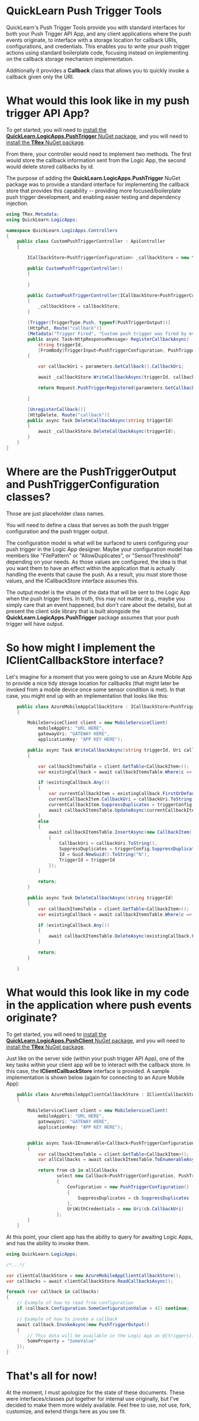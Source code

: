 # QuickLearn Push Trigger Tools

QuickLearn's Push Trigger Tools provide you with standard interfaces for both your Push Trigger API App, and any client applications where the push events originate, to interface with a storage location for callback URIs, configurations, and credentials. This enables you to write your push trigger actions using standard boilerplate code, focusing instead on implementing on the callback storage mechanism implementation.

Additionally it provides a **Callback** class that allows you to quickly invoke a callback given only the URI.

# What would this look like in my push trigger API App?
To get started, you will need to [install the **QuickLearn.LogicApps.PushTrigger** NuGet package](https://www.nuget.org/packages/QuickLearn.LogicApps.PushTrigger/), and you will need to [install the **TRex** NuGet package](https://www.nuget.org/packages/TRex/).

From there, your controller would need to implement two methods. The first would store the callback information sent from the Logic App, the second would delete stored callbacks by id.

The purpose of adding the **QuickLearn.LogicApps.PushTrigger** NuGet package was to provide a standard interface for implementing the callback store that provides this capability -- providing more focused/boilerplate push trigger development, and enabling easier testing and dependency injection.

```csharp
using TRex.Metadata;
using QuickLearn.LogicApps;

namespace QuickLearn.LogicApps.Controllers
{
    public class CustomPushTriggerController : ApiController
    {

        ICallbackStore<PushTriggerConfiguration> _callbackStore = new Your_Callback_Store_Implementation();

		public CustomPushTriggerController()
        {

        }

		public CustomPushTriggerController(ICallbackStore<PushTriggerConfiguration> callbackStore)
        {
            _callbackStore = callbackStore;
        }

		[Trigger(TriggerType.Push, typeof(PushTriggerOutput))]
        [HttpPut, Route("callback")]
        [Metadata("Trigger Fired", "Custom push trigger was fired by event originating in some external application")]
        public async Task<HttpResponseMessage> RegisterCallbackAsync(
            string triggerId,
            [FromBody]TriggerInput<PushTriggerConfiguration, PushTriggerOutput> parameters)
        {

            var callbackUri = parameters.GetCallback().CallbackUri;

            await _callbackStore.WriteCallbackAsync(triggerId, callbackUri, parameters.inputs);

            return Request.PushTriggerRegistered(parameters.GetCallback());

        }

		[UnregisterCallback()]
        [HttpDelete, Route("callback")]
        public async Task DeleteCallbackAsync(string triggerId)
        {
            await _callbackStore.DeleteCallbackAsync(triggerId);
        }
	}
}

```

# Where are the PushTriggerOutput and PushTriggerConfiguration classes?
Those are just placeholder class names.

You will need to define a class that serves as both the push trigger configuration and the push trigger output.

The configuration model is what will be surfaced to users configuring your push trigger in the Logic App designer.
Maybe your configuration model has members like "FilePattern" or "AllowDuplicates", or "SensorThreshhold" depending
on your needs. As those values are configured, the idea is that you want them to have an effect within the application
that is actually handling the events that cause the push. As a result, you must store those values, and the ICallbackStore
interface assumes this.

The output model is the shape of the data that will be sent to the Logic App when the push trigger fires. In truth, this
may not matter (e.g., maybe you simply care that an event happened, but don't care about the details), but at present the
client side library that is built alongside the **QuickLearn.LogicApps.PushTrigger** package assumes that your push
trigger will have output.

# So how might I implement the IClientCallbackStore interface?
Let's imagine for a moment that you were going to use an Azure Mobile App to provide a nice tidy storage location for
callbacks (that might later be invoked from a mobile device once some sensor condition is met). In that case, you
might end up with an implementation that looks like this:

```csharp
    public class AzureMobileAppCallbackStore : ICallbackStore<PushTriggerConfiguration>
    {

        MobileServiceClient client = new MobileServiceClient(
            mobileAppUri: "URL HERE",
            gatewayUri: "GATEWAY HERE",
            applicationKey: "APP KEY HERE");

        public async Task WriteCallbackAsync(string triggerId, Uri callbackUri, PushTriggerConfiguration triggerConfig)
        {

            var callbackItemsTable = client.GetTable<CallbackItem>();
            var existingCallback = await callbackItemsTable.Where(c => c.TriggerId == triggerId).ToEnumerableAsync();

            if (existingCallback.Any())
            {
                var currentCallbackItem = existingCallback.FirstOrDefault();
                currentCallbackItem.CallbackUri = callbackUri.ToString();
                currentCallbackItem.SuppressDuplicates = triggerConfig.SuppressDuplicates;
                await callbackItemsTable.UpdateAsync(currentCallbackItem);
            }
            else
            {
                await callbackItemsTable.InsertAsync(new CallbackItem()
                {
                    CallbackUri = callbackUri.ToString(),
                    SuppressDuplicates = triggerConfig.SuppressDuplicates,
                    Id = Guid.NewGuid().ToString("N"),
                    TriggerId = triggerId
                });
            }

            return;
        }

        public async Task DeleteCallbackAsync(string triggerId)
        {
            var callbackItemsTable = client.GetTable<CallbackItem>();
            var existingCallback = await callbackItemsTable.Where(c => c.TriggerId == triggerId).ToEnumerableAsync();

            if (existingCallback.Any())
            {
                await callbackItemsTable.DeleteAsync(existingCallback.FirstOrDefault());
            }

            return;
        }

    }

```

# What would this look like in my code in the application where push events originate?

To get started, you will need to [install the **QuickLearn.LogicApps.PushClient** NuGet package](https://www.nuget.org/packages/QuickLearn.LogicApps.PushClient/), and you will need to [install the **TRex** NuGet package](https://www.nuget.org/packages/TRex/).

Just like on the server side (within your push trigger API App), one of the key tasks within your client app will be to
interact with the callback store. In this case, the **IClientCallbackStore** interface is provided. A sample implementation
is shown below (again for connecting to an Azure Mobile App):

```csharp
    public class AzureMobileAppClientCallbackStore : IClientCallbackStore<PushTriggerConfiguration, PushTriggerOutput>
    {

        MobileServiceClient client = new MobileServiceClient(
            mobileAppUri: "URL HERE",
            gatewayUri: "GATEWAY HERE",
            applicationKey: "APP KEY HERE");


        public async Task<IEnumerable<Callback<PushTriggerConfiguration, PushTriggerOutput>>> ReadCallbacksAsync()
        {
            var callbackItemsTable = client.GetTable<CallbackItem>();
            var allCallbacks = await callbackItemsTable.ToEnumerableAsync();

            return from cb in allCallbacks
                   select new Callback<PushTriggerConfiguration, PushTriggerOutput>()
                   {
                       Configuration = new PushTriggerConfiguration()
                       {
                           SuppressDuplicates = cb.SuppressDuplicates
                       },
                       UriWithCredentials = new Uri(cb.CallbackUri)
                   };
        }
    }
```

At this point, your client app has the ability to query for awaiting Logic Apps, and has the ability to invoke them.

```csharp
using QuickLearn.LogicApps;

/*...*/

var clientCallbackStore = new AzureMobileAppClientCallbackStore();
var callbacks = await clientCallbackStore.ReadCallbacksAsync();

foreach (var callback in callbacks)
{
	// Example of how to read from configuration
    if (callback.Configuration.SomeConfigurationValue > 42) continue;

	// Example of how to invoke a callback
    await callback.InvokeAsync(new PushTriggerOutput()
    {
		// This data will be available in the Logic App as @{triggers().outputs.body.SomeProperty}
        SomeProperty = "SomeValue"
    });
}
```

# That's all for now!

At the moment, I must apologize for the state of these documents. These were interfaces/classes put together for
internal use originally, but I've decided to make them more widely available. Feel free to use, not use, fork, customize, and
extend things here as you see fit.
